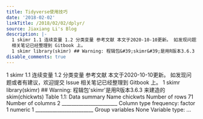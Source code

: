 ```yaml
---
title: Tidyverse使用技巧
date: '2018-02-02'
linkTitle: /2018/02/02/dplyr/
source: Jiaxiang Li's Blog
description: |-
  1 skimr 1.1 连续变量 1.2 分类变量 参考文献 本文于2020-10-10更新。 如发现问题或者有建议，欢迎提交 Issue
  相关笔记已经整理到 Gitbook 上。
  1 skimr library(skimr) ## Warning: 程辑包&#39;skimr&#39;是用R版本3.6.3 来建造的 skim(chickwts) Table 1.1: Data summary Name chickwts Number of rows 71 Number of columns 2 _______________________ Column type frequency: factor 1 numeric 1 ________________________ Group variables None Variable type: ...
disable_comments: true
---
```

1 skimr 1.1 连续变量 1.2 分类变量 参考文献 本文于2020-10-10更新。 如发现问题或者有建议，欢迎提交 Issue
相关笔记已经整理到 Gitbook 上。
1 skimr library(skimr) ## Warning: 程辑包&#39;skimr&#39;是用R版本3.6.3 来建造的 skim(chickwts) Table 1.1: Data summary Name chickwts Number of rows 71 Number of columns 2 _______________________ Column type frequency: factor 1 numeric 1 ________________________ Group variables None Variable type: ...